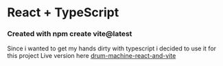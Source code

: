 # React + TypeScript 
### Created with npm create vite@latest

Since i wanted to get my hands dirty with typescript i decided to use it for this project
Live version here [drum-machine-react-and-vite](https://drum-machine-with-reactandvite.netlify.app/)
